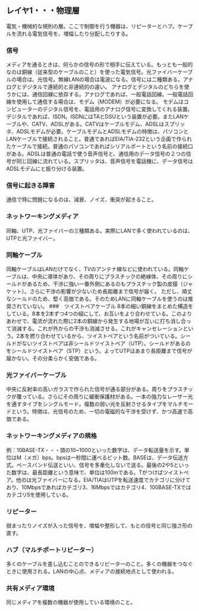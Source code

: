 ## レイヤ1・・・物理層
電気・機械的な規則の層。ここで制御を行う機器は、リピーターとハブ。ケーブルを流れる電気信号を、増幅したり分配したりする。
### 信号
メディアを通るときは、何らかの信号の形で相手に伝えている。もっとも一般的なのは銅線（従来型のケーブルのこと）を使った電気信号。光ファイバーケーブルの場合は、光信号。無線LANの場合は電波になる。信号には二種類ある。アナログとデジタルで連続的と非連続的の違い。
アナログとデジタルのどちらを使うかには、通信回線に依存する。アナログであれば、一般電話回線。一般電話回線を使用して通信する場合は、モデム（MODEM）が必要になる。
モデムはコンピューターのデジタル信号を、電話用のアナログ信号に変換してくれる装置。
デジタルであれば、ISDN。ISDNにはTAとDSUという装置が必要。またLANケーブルや、CATV、ADSLがある。CATVはケーブルモデム、ADSLはスプリッタ、ADSLモデムが必要。ケーブルモデムとADSLモデムの特徴は、パソコンとLANケーブルで接続されること。普通であればEIA/TIA-232という企画で作られたケーブルで接続。普通のパソコンであればシリアルポートという名前の接続口がある。ADSLは普通の電話で使う音声信号と、通信用のデータ信号の２つの信号が同じ回線に流れている。スプリッタは、音声信号を電話機に、データ信号はADSLモデムにと振り分ける装置。
### 信号に起きる障害
通信で特に問題になるのは、減衰、ノイズ、衝突が起きること。
### ネットワーキングメディア
同軸、UTP、光ファイバーの三種類ある。実際にLANで多く使われているのは、UTPと光ファイバー。
### 同軸ケーブル
同軸ケーブルはLANだけでなく、TVのアンテナ線などに使われている。同軸ケーブルは、中央に導体があり、その周りにプラスチックの絶縁体、その周りにシールドがあるため、干渉に強い一番外側にあるのもプラスチック製の皮膜（ジャケット）。さらに干渉の影響が少ないため長距離まで信号が届く。
ただし、頑丈なシールドのため、堅く高価である。そのためLANに同軸ケーブルを使うのは推奨されていない。
###　ツイストペアケーブル
8本の細い銅線をまとめた構造をしている。8本を2本ずつ4つの組にして、お互いをより合わせている。このよりあわせで、電流が流れた際に2本の銅線から発生する地場が互いに打ち消し合って消滅する。これが外からの干渉も消滅させる。これがキャンセレーションという。2本を撚り合わせているから、ツイストペアという名前がついている。シールドがないツイストペアは非シールドツイストペア（UTP）。シールドがあるのをシールドツイストペア（STP）という。よってUTPはあまり長距離まで信号が届かない。その分柔らかく安価である。
### 光ファイバーケーブル
中央に反射率の高いガラスで作られた信号が通る部分がある。周りをプラスチックが覆っている。さらにその周りに緩衝保護材がある。一本の強力なレーザー光を通すタイプをシングルモード。複数の弱い光を反射させるタイプをマルチモードという。特徴は、光信号のため、一切の電磁的な干渉を受けず、かつ高速で高価である。
### ネットワーキングメディアの規格
例：10BASE-TX・・・頭の10~1000といった数字は、データ転送量を示す。単位はM（メガ）bps。bpsは一秒間に運べるビット数。BASEは、データ伝送方式。ベースバンド伝送といい、信号を多重化しないで送る。最後の2や5といった数字は、最長距離という意味で、単位は100mである。Tがつけばツイストペア。他のは光ファイバーになる。EIA/TIAはUTPを転送速度でカテゴリに分けており、10Mbpsであればカテゴリ3、16Mbpsではカテゴリ4、100BASE-TXではカテゴリ5を使用している。
### リピーター
弱まったりノイズが入った信号を、増幅や整形して、もとの信号と同じ強さ形の直す。
### ハブ（マルチポートリピーター）
多くのケーブルを差し込むことのできるリピーターのこと。多くの機器をつなぐときに使用される。LANの中心点、メディアの接続地点として使われる。
### 共有メディア環境
同じメディアを複数の機器が使用している環境のこと。
